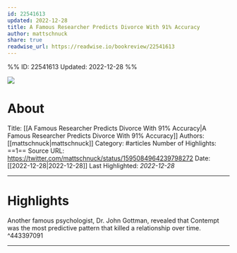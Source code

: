 ```yaml
---
id: 22541613
updated: 2022-12-28
title: A Famous Researcher Predicts Divorce With 91% Accuracy
author: mattschnuck
share: true
readwise_url: https://readwise.io/bookreview/22541613
---
```


%%
ID: 22541613
Updated: 2022-12-28
%%

![]( https://pbs.twimg.com/profile_images/1556492575950774274/sTyKTrQj.jpg)

# About
Title: [[A Famous Researcher Predicts Divorce With 91% Accuracy|A Famous Researcher Predicts Divorce With 91% Accuracy]]
Authors: [[mattschnuck|mattschnuck]]
Category: #articles
Number of Highlights: ==1==
Source URL: https://twitter.com/mattschnuck/status/1595084964239798272
Date: [[2022-12-28|2022-12-28]]
Last Highlighted: *2022-12-28*

---

# Highlights

Another famous psychologist, Dr. John Gottman, revealed that Contempt was the most predictive pattern that killed a relationship over time. ^443397091

---
